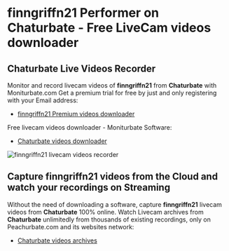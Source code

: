 # finngriffn21 Performer on Chaturbate - Free LiveCam videos downloader

## Chaturbate Live Videos Recorder

Monitor and record livecam videos of **finngriffn21** from **Chaturbate** with Moniturbate.com
Get a premium trial for free by just and only registering with your Email address:
* [finngriffn21 Premium videos downloader](https://moniturbate.com/request-demo-licence-key.html)

Free livecam videos downloader - Moniturbate Software:
* [Chaturbate videos downloader](https://moniturbate.com/moniturbate-download-software.html)

![finngriffn21 livecam videos recorder](https://peachurnet.com/templates/moniturbate-software.png)


## Capture finngriffn21 videos from the Cloud and watch your recordings on Streaming

Without the need of downloading a software, capture **finngriffn21** livecam videos from **Chaturbate** 100% online.
Watch Livecam archives from **Chaturbate** unlimitedly from thousands of existing recordings, only on Peachurbate.com and its websites network:
* [Chaturbate videos archives](https://peachurnet.com/)